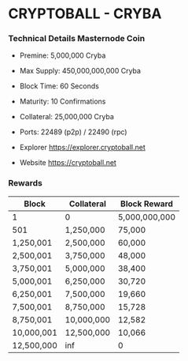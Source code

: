 CRYPTOBALL - CRYBA
=====================================

### Technical Details Masternode Coin


- Premine:  5,000,000 Cryba
- Max Supply: 450,000,000,000 Cryba
- Block Time: 60 Seconds
- Maturity: 10 Confirmations
- Collateral: 25,000,000 Cryba
- Ports: 22489 (p2p) / 22490 (rpc)

- Explorer https://explorer.cryptoball.net

- Website https://cryptoball.net

### Rewards 

|Block     |Collateral |Block Reward   |
|--------- |-----------|---------------|
|1         |0          |5,000,000,000  |
|501       |1,250,000  |75,000         |
|1,250,001 |2,500,000  |60,000         |
|2,500,001 |3,750,000  |48,000         |
|3,750,001 |5,000,000  |38,400         |
|5,000,001 |6,250,000  |30,720         |
|6,250,001 |7,500,000  |19,660         |
|7,500,001 |8,750,000  |15,728         |
|8,750,001 |10,000,000 |12,582         |
|10,000,001|12,500,000 |10,066         |
|12,500,000|inf        |0              |
